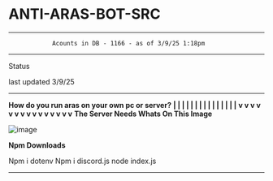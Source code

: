 # ANTI-ARAS-BOT-SRC
-----------------------

                Acounts in DB - 1166 - as of 3/9/25 1:18pm 


----------------------- 

Status 

last updated 3/9/25


----------------------- 

__**How do you run aras on your own pc or server?**__
**|  |  |  |  |  |  |  |  |  |  |  |  |  |  |**
**v  v  v  v  v  v  v  v  v  v  v  v  v  v  v**
**The Server Needs Whats On This Image**			          

![image](https://github.com/user-attachments/assets/10c568b0-da2e-486b-b3ea-6edcf32279e3)

**Npm Downloads**

Npm i dotenv
Npm i discord.js
node index.js

--------------------------------------------
